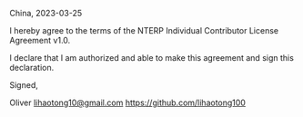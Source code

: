 China, 2023-03-25

I hereby agree to the terms of the NTERP Individual Contributor License
Agreement v1.0.

I declare that I am authorized and able to make this agreement and sign this
declaration.

Signed,

Oliver lihaotong10@gmail.com https://github.com/lihaotong100
